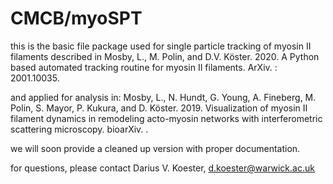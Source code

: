 # CMCB/myoSPT

this is the basic file package used for single particle tracking of myosin II filaments described in 
Mosby, L., M. Polin, and D.V. Köster. 2020. A Python based automated tracking routine for myosin II filaments. ArXiv. : 2001.10035.

and applied for analysis in: 
Mosby, L., N. Hundt, G. Young, A. Fineberg, M. Polin, S. Mayor, P. Kukura, and D. Köster. 2019. Visualization of myosin II filament dynamics in remodeling acto-myosin networks with interferometric scattering microscopy. bioarXiv. .

we will soon provide a cleaned up version with proper documentation. 

for questions, please contact Darius V. Koester, d.koester@warwick.ac.uk
